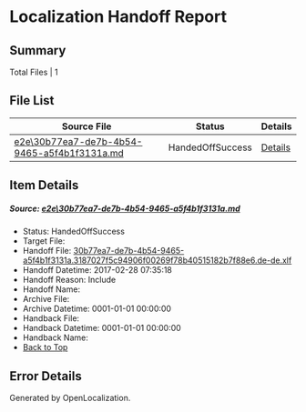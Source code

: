 # <a name='report-top'></a> Localization Handoff Report

## Summary
 Total Files | 1

## File List
 Source File | Status | Details 
 ----------- | ------ | ------- 
 [e2e\30b77ea7-de7b-4b54-9465-a5f4b1f3131a.md](https://github.com/OpenLocalizationTestOrg/ol-test4/blob/e002ea46b200f1dcfe8212172dd22045ff2bc455/e2e/30b77ea7-de7b-4b54-9465-a5f4b1f3131a.md) | HandedOffSuccess | [Details](#238ab95617a65f5739d87a27e5b3d5a6bedaedfd2)

## Item Details
##### <a name='238ab95617a65f5739d87a27e5b3d5a6bedaedfd2'></a> Source: [e2e\30b77ea7-de7b-4b54-9465-a5f4b1f3131a.md](https://github.com/OpenLocalizationTestOrg/ol-test4/blob/e002ea46b200f1dcfe8212172dd22045ff2bc455/e2e/30b77ea7-de7b-4b54-9465-a5f4b1f3131a.md)
* Status: HandedOffSuccess
* Target File: 
* Handoff File: [30b77ea7-de7b-4b54-9465-a5f4b1f3131a.3187027f5c94906f00269f78b40515182b7f88e6.de-de.xlf](https://github.com/OpenLocalizationTestOrg/ol-test4-handoff/blob/60c4aa14a5db79a7b771801e420488595d0ce2f5/ol-handoff/OpenLocalizationTestOrg/ol-test4-dede/xinjiang/ht/30b77ea7-de7b-4b54-9465-a5f4b1f3131a.3187027f5c94906f00269f78b40515182b7f88e6.de-de.xlf)
* Handoff Datetime: 2017-02-28 07:35:18
* Handoff Reason: Include
* Handoff Name: 
* Archive File: 
* Archive Datetime: 0001-01-01 00:00:00
* Handback File: 
* Handback Datetime: 0001-01-01 00:00:00
* Handback Name: 
* [Back to Top](#report-top)


## Error Details

Generated by OpenLocalization.
